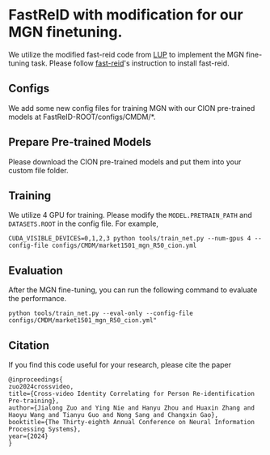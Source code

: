 # FastReID with modification for our MGN finetuning.

We utilize the modified fast-reid code from [LUP](https://github.com/DengpanFu/LUPerson) to implement the MGN fine-tuning task. Please follow [fast-reid](https://github.com/JDAI-CV/fast-reid)'s instruction to install fast-reid.

## Configs

We add some new config files for training MGN with our CION pre-trained models at FastReID-ROOT/configs/CMDM/\*.

## Prepare Pre-trained Models 

Please download the CION pre-trained models and put them into your custom file folder.

## Training

We utilize 4 GPU for training. Please modify the `MODEL.PRETRAIN_PATH` and `DATASETS.ROOT` in the config file. For example,

```
CUDA_VISIBLE_DEVICES=0,1,2,3 python tools/train_net.py --num-gpus 4 --config-file configs/CMDM/market1501_mgn_R50_cion.yml 
```

## Evaluation

After the MGN fine-tuning, you can run the following command to evaluate the performance.

```
python tools/train_net.py --eval-only --config-file configs/CMDM/market1501_mgn_R50_cion.yml"
```

## Citation

If you find this code useful for your research, please cite the paper

```
@inproceedings{
zuo2024crossvideo,
title={Cross-video Identity Correlating for Person Re-identification Pre-training},
author={Jialong Zuo and Ying Nie and Hanyu Zhou and Huaxin Zhang and Haoyu Wang and Tianyu Guo and Nong Sang and Changxin Gao},
booktitle={The Thirty-eighth Annual Conference on Neural Information Processing Systems},
year={2024}
}
```
